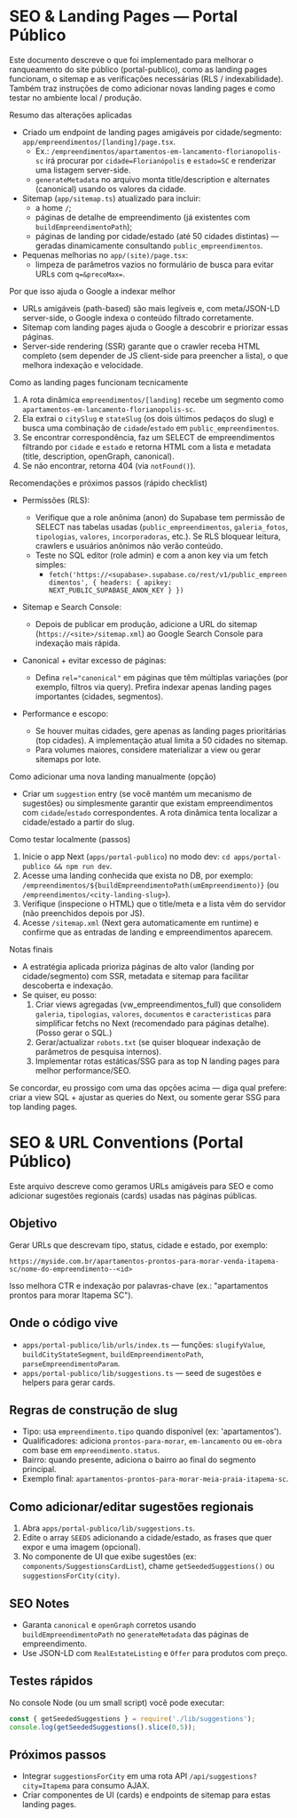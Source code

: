 # SEO & Landing Pages — Portal Público

Este documento descreve o que foi implementado para melhorar o ranqueamento do site público (portal-publico), como as landing pages funcionam, o sitemap e as verificações necessárias (RLS / indexabilidade). Também traz instruções de como adicionar novas landing pages e como testar no ambiente local / produção.

Resumo das alterações aplicadas
- Criado um endpoint de landing pages amigáveis por cidade/segmento: `app/empreendimentos/[landing]/page.tsx`.
  - Ex.: `/empreendimentos/apartamentos-em-lancamento-florianopolis-sc` irá procurar por `cidade=Florianópolis` e `estado=SC` e renderizar uma listagem server-side.
  - `generateMetadata` no arquivo monta title/description e alternates (canonical) usando os valores da cidade.
- Sitemap (`app/sitemap.ts`) atualizado para incluir:
  - a home `/`;
  - páginas de detalhe de empreendimento (já existentes com `buildEmpreendimentoPath`);
  - páginas de landing por cidade/estado (até 50 cidades distintas) — geradas dinamicamente consultando `public_empreendimentos`.
- Pequenas melhorias no `app/(site)/page.tsx`:
  - limpeza de parâmetros vazios no formulário de busca para evitar URLs com `q=&precoMax=`.

Por que isso ajuda o Google a indexar melhor
- URLs amigáveis (path-based) são mais legíveis e, com meta/JSON-LD server-side, o Google indexa o conteúdo filtrado corretamente.
- Sitemap com landing pages ajuda o Google a descobrir e priorizar essas páginas.
- Server-side rendering (SSR) garante que o crawler receba HTML completo (sem depender de JS client-side para preencher a lista), o que melhora indexação e velocidade.

Como as landing pages funcionam tecnicamente
1. A rota dinâmica `empreendimentos/[landing]` recebe um segmento como `apartamentos-em-lancamento-florianopolis-sc`.
2. Ela extrai o `citySlug` e `stateSlug` (os dois últimos pedaços do slug) e busca uma combinação de `cidade`/`estado` em `public_empreendimentos`.
3. Se encontrar correspondência, faz um SELECT de empreendimentos filtrando por `cidade` e `estado` e retorna HTML com a lista e metadata (title, description, openGraph, canonical).
4. Se não encontrar, retorna 404 (via `notFound()`).

Recomendações e próximos passos (rápido checklist)
- Permissões (RLS):
  - Verifique que a role anônima (anon) do Supabase tem permissão de SELECT nas tabelas usadas (`public_empreendimentos`, `galeria_fotos`, `tipologias`, `valores`, `incorporadoras`, etc.). Se RLS bloquear leitura, crawlers e usuários anônimos não verão conteúdo.
  - Teste no SQL editor (role admin) e com a anon key via um fetch simples:
    - `fetch('https://<supabase>.supabase.co/rest/v1/public_empreendimentos', { headers: { apikey: NEXT_PUBLIC_SUPABASE_ANON_KEY } })`

- Sitemap e Search Console:
  - Depois de publicar em produção, adicione a URL do sitemap (`https://<site>/sitemap.xml`) ao Google Search Console para indexação mais rápida.

- Canonical + evitar excesso de páginas:
  - Defina `rel="canonical"` em páginas que têm múltiplas variações (por exemplo, filtros via query). Prefira indexar apenas landing pages importantes (cidades, segmentos).

- Performance e escopo:
  - Se houver muitas cidades, gere apenas as landing pages prioritárias (top cidades). A implementação atual limita a 50 cidades no sitemap.
  - Para volumes maiores, considere materializar a view ou gerar sitemaps por lote.

Como adicionar uma nova landing manualmente (opção)
- Criar um `suggestion` entry (se você mantém um mecanismo de sugestões) ou simplesmente garantir que existam empreendimentos com `cidade`/`estado` correspondentes. A rota dinâmica tenta localizar a cidade/estado a partir do slug.

Como testar localmente (passos)
1. Inicie o app Next (`apps/portal-publico`) no modo dev: `cd apps/portal-publico && npm run dev`.
2. Acesse uma landing conhecida que exista no DB, por exemplo: `/empreendimentos/${buildEmpreendimentoPath(umEmpreendimento)}` (ou `/empreendimentos/<city-landing-slug>`).
3. Verifique (inspecione o HTML) que o title/meta e a lista vêm do servidor (não preenchidos depois por JS).
4. Acesse `/sitemap.xml` (Next gera automaticamente em runtime) e confirme que as entradas de landing e empreendimentos aparecem.

Notas finais
- A estratégia aplicada prioriza páginas de alto valor (landing por cidade/segmento) com SSR, metadata e sitemap para facilitar descoberta e indexação.
- Se quiser, eu posso:
  1. Criar views agregadas (vw_empreendimentos_full) que consolidem `galeria`, `tipologias`, `valores`, `documentos` e `caracteristicas` para simplificar fetchs no Next (recomendado para páginas detalhe). (Posso gerar o SQL.)
  2. Gerar/actualizar `robots.txt` (se quiser bloquear indexação de parâmetros de pesquisa internos).
  3. Implementar rotas estáticas/SSG para as top N landing pages para melhor performance/SEO.

Se concordar, eu prossigo com uma das opções acima — diga qual prefere: criar a view SQL + ajustar as queries do Next, ou somente gerar SSG para top landing pages.
# SEO & URL Conventions (Portal Público)

Este arquivo descreve como geramos URLs amigáveis para SEO e como adicionar sugestões regionais (cards) usadas nas páginas públicas.

## Objetivo


Gerar URLs que descrevam tipo, status, cidade e estado, por exemplo:

```
https://myside.com.br/apartamentos-prontos-para-morar-venda-itapema-sc/nome-do-empreendimento--<id>
```

Isso melhora CTR e indexação por palavras-chave (ex.: "apartamentos prontos para morar Itapema SC").

## Onde o código vive

- `apps/portal-publico/lib/urls/index.ts` — funções: `slugifyValue`, `buildCityStateSegment`, `buildEmpreendimentoPath`, `parseEmpreendimentoParam`.
- `apps/portal-publico/lib/suggestions.ts` — seed de sugestões e helpers para gerar cards.

## Regras de construção de slug

- Tipo: usa `empreendimento.tipo` quando disponível (ex: 'apartamentos').
- Qualificadores: adiciona `prontos-para-morar`, `em-lancamento` ou `em-obra` com base em `empreendimento.status`.
- Bairro: quando presente, adiciona o bairro ao final do segmento principal.
- Exemplo final: `apartamentos-prontos-para-morar-meia-praia-itapema-sc`.

## Como adicionar/editar sugestões regionais

1. Abra `apps/portal-publico/lib/suggestions.ts`.
2. Edite o array `SEEDS` adicionando a cidade/estado, as frases que quer expor e uma imagem (opcional).
3. No componente de UI que exibe sugestões (ex: `components/SuggestionsCardList`), chame `getSeededSuggestions()` ou `suggestionsForCity(city)`.

## SEO Notes

- Garanta `canonical` e `openGraph` corretos usando `buildEmpreendimentoPath` no `generateMetadata` das páginas de empreendimento.
- Use JSON-LD com `RealEstateListing` e `Offer` para produtos com preço.

## Testes rápidos

No console Node (ou um small script) você pode executar:

```js
const { getSeededSuggestions } = require('./lib/suggestions');
console.log(getSeededSuggestions().slice(0,5));
```

## Próximos passos

- Integrar `suggestionsForCity` em uma rota API `/api/suggestions?city=Itapema` para consumo AJAX.
- Criar componentes de UI (cards) e endpoints de sitemap para estas landing pages.
